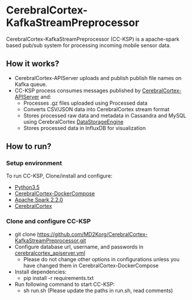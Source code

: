 # CerebralCortex-KafkaStreamPreprocessor
CerebralCortex-KafkaStreamPreprocessor (CC-KSP) is a apache-spark based pub/sub system for processing incoming mobile sensor data.

## How it works?
* CerebralCortex-APIServer uploads and publish publish file names on Kafka queue.
* CC-KSP process consumes messages published by [CerebralCortex-APIServer](https://github.com/MD2Korg/CerebralCortex-APIServer)  and:
    * Processes .gz files uploaded using Processed data
    * Converts CSV/JSON data into CerebralCortex stream format
    * Stores processed raw data and metadata in Cassandra and MySQL using CerebralCortex [DataStorageEngine](https://github.com/MD2Korg/CerebralCortex/tree/master/cerebralcortex/kernel/DataStoreEngine)
    * Stores processed data in InfluxDB for visualization
    
## How to run?
### Setup environment
To run CC-KSP, Clone/install and configure:
* [Python3.5](https://www.python.org/downloads/release/python-350/)
* [CerebralCortex-DockerCompose](https://github.com/MD2Korg/CerebralCortex-DockerCompose)
* [Apache Spark 2.2.0](https://spark.apache.org/releases/spark-release-2-2-0.html) 
* [CerebralCortex](https://github.com/MD2Korg/CerebralCortex-2.0.git)

### Clone and configure CC-KSP
* git clone https://github.com/MD2Korg/CerebralCortex-KafkaStreamPreprocessor.git
* Configure database url, username, and passwords in [cerebralcortex_apiserver.yml](https://github.com/MD2Korg/CerebralCortex-KafkaStreamPreprocessor/blob/master/cerebralcortex_apiserver.yml)
    * Please do not change other options in configurations unless you have changed them in CerebralCortex-DockerCompose   
* Install dependencies:
    * pip install -r requirements.txt
* Run following command to start CC-KSP:
    * sh run.sh (Please update the paths in run.sh, read comments)


